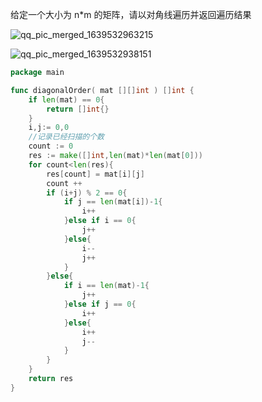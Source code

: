 给定一个大小为 n*m 的矩阵，请以对角线遍历并返回遍历结果  

![qq_pic_merged_1639532963215](F:\markdown笔记\刷题\数组\qq_pic_merged_1639532963215.jpg)

![qq_pic_merged_1639532938151](F:\markdown笔记\刷题\数组\qq_pic_merged_1639532938151.jpg)

```go
package main

func diagonalOrder( mat [][]int ) []int {
    if len(mat) == 0{
        return []int{}
    }
    i,j:= 0,0
    //记录已经扫描的个数
    count := 0
    res := make([]int,len(mat)*len(mat[0]))
    for count<len(res){
        res[count] = mat[i][j]
        count ++
        if (i+j) % 2 == 0{
            if j == len(mat[i])-1{
                i++
            }else if i == 0{
                j++
            }else{
                i--
                j++
            }
        }else{
            if i == len(mat)-1{
                j++
            }else if j == 0{
                i++
            }else{
                i++
                j--
            }
        }
    }
    return res
}
```

